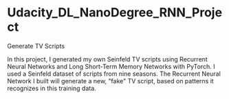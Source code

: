 # Udacity_DL_NanoDegree_RNN_Project

Generate TV Scripts

In this project, I generated my own Seinfeld TV scripts using Recurrent Neural Networks and Long Short-Term Memory Networks with PyTorch. I used a Seinfeld dataset of scripts from nine seasons. The Recurrent Neural Network I built will generate a new, "fake" TV script, based on patterns it recognizes in this training data.
